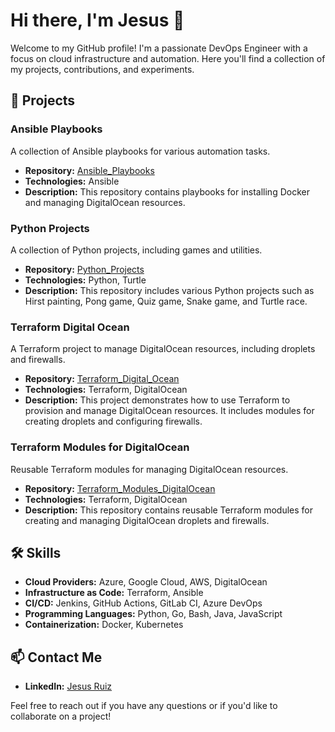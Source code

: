 # Hi there, I'm Jesus 👋

Welcome to my GitHub profile! I'm a passionate DevOps Engineer with a focus on cloud infrastructure and automation. Here you'll find a collection of my projects, contributions, and experiments.

## 🚀 Projects

### Ansible Playbooks
A collection of Ansible playbooks for various automation tasks.

- **Repository:** [Ansible_Playbooks](https://github.com/JesusRG99/Ansible_Playbooks)
- **Technologies:** Ansible
- **Description:** This repository contains playbooks for installing Docker and managing DigitalOcean resources.

### Python Projects
A collection of Python projects, including games and utilities.

- **Repository:** [Python_Projects](https://github.com/JesusRG99/Python_Projects)
- **Technologies:** Python, Turtle
- **Description:** This repository includes various Python projects such as Hirst painting, Pong game, Quiz game, Snake game, and Turtle race.

### Terraform Digital Ocean
A Terraform project to manage DigitalOcean resources, including droplets and firewalls.

- **Repository:** [Terraform_Digital_Ocean](https://github.com/JesusRG99/Terraform_Digital_Ocean)
- **Technologies:** Terraform, DigitalOcean
- **Description:** This project demonstrates how to use Terraform to provision and manage DigitalOcean resources. It includes modules for creating droplets and configuring firewalls.

### Terraform Modules for DigitalOcean
Reusable Terraform modules for managing DigitalOcean resources.

- **Repository:** [Terraform_Modules_DigitalOcean](https://github.com/JesusRG99/Terraform_Modules_DigitalOcean)
- **Technologies:** Terraform, DigitalOcean
- **Description:** This repository contains reusable Terraform modules for creating and managing DigitalOcean droplets and firewalls.
 
## 🛠️ Skills

- **Cloud Providers:** Azure, Google Cloud, AWS, DigitalOcean 
- **Infrastructure as Code:** Terraform, Ansible
- **CI/CD:** Jenkins, GitHub Actions, GitLab CI, Azure DevOps
- **Programming Languages:** Python, Go, Bash, Java, JavaScript
- **Containerization:** Docker, Kubernetes

## 📫 Contact Me

- **LinkedIn:** [Jesus Ruiz](https://www.linkedin.com/in/jesusruizguirado)
  
Feel free to reach out if you have any questions or if you'd like to collaborate on a project!
<!---
JesusRG99/JesusRG99 is a ✨ special ✨ repository because its `README.md` (this file) appears on your GitHub profile.
You can click the Preview link to take a look at your changes.
--->
